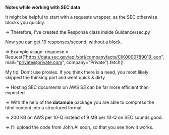 **Notes while working with SEC data**

It might be helpful to start with a requests wrapper, as the SEC otherwise blocks you quickly.

=> Therefore, I've created the Response class inside Guidance/sec.py


Now you can get 10 responses/second, without a block.

=> Example usage: response = Request("https://data.sec.gov/api/xbrl/companyfacts/CIK0000789019.json", mail="private@private.com", company="Private").fetch()


My tip: Don't use proxies. If you think there is a need, you most likely skipped the thinking part and went quick & dirty

=> Hosting SEC documents on AWS S3 can be far more efficient than expected

=> With the help of the **datamule** package you are able to compress the html content into a structured format

=> 200 KB on AWS per 10-Q instead of 9 MB per 10-Q on SEC sounds good.

=> I'll upload the code from John.AI soon, so that you see how it works.

